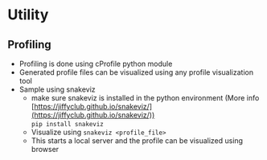 # Utility

## Profiling

- Profiling is done using cProfile python module
- Generated profile files can be visualized using any profile visualization tool
- Sample using snakeviz
    * make sure snakeviz is installed in the python environment (More info [https://jiffyclub.github.io/snakeviz/](https://jiffyclub.github.io/snakeviz/)) <br>
    ```pip install snakeviz```
    * Visualize using `snakeviz <profile_file>`
    * This starts a local server and the profile can be visualized using browser